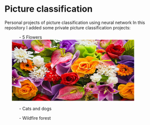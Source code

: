 # Picture classification
Personal projects of picture classification using neural network
In this repository I added some private picture classification projects:
<ul>
  <ol>- 5 Flowers</ol>
        <img src="https://github.com/JamBelg/Picture_classification/blob/master/5%20Flowers/image_flowers.jpg" width="400" height="200" alt="Alt text" title="Flowers">
  <ol>- Cats and dogs</ol>
  <ol>- Wildfire forest</ol>
</ul>

